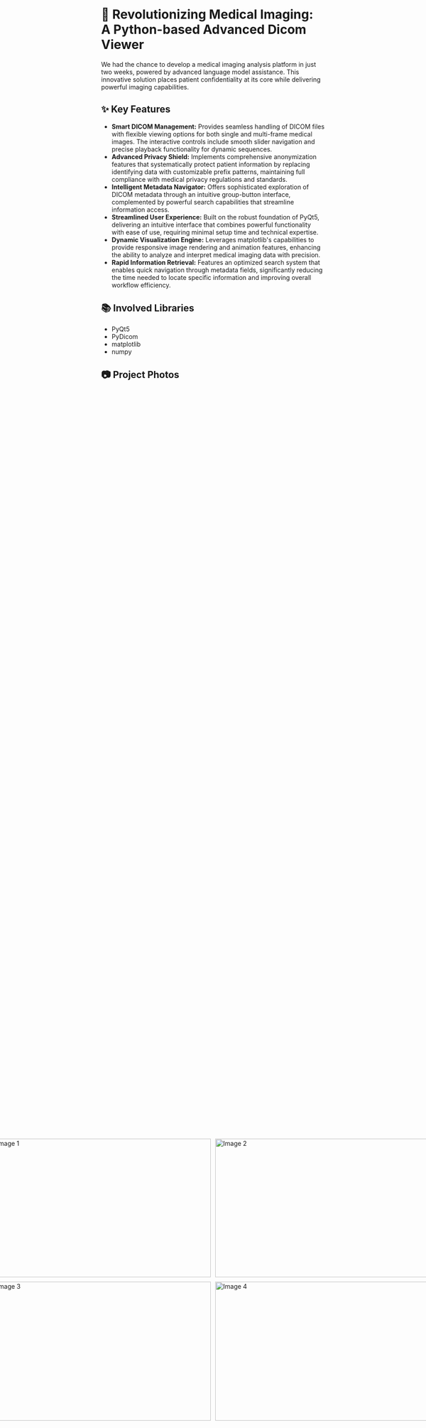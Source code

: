 # 🚀 Revolutionizing Medical Imaging: A Python-based Advanced Dicom Viewer

We had the chance to develop a medical imaging analysis platform in just two weeks, powered by advanced language model assistance. This innovative solution places patient confidentiality at its core while delivering powerful imaging capabilities.

## ✨ Key Features
- **Smart DICOM Management:** Provides seamless handling of DICOM files with flexible viewing options for both single and multi-frame medical images. The interactive controls include smooth slider navigation and precise playback functionality for dynamic sequences.
- **Advanced Privacy Shield:** Implements comprehensive anonymization features that systematically protect patient information by replacing identifying data with customizable prefix patterns, maintaining full compliance with medical privacy regulations and standards.
- **Intelligent Metadata Navigator:** Offers sophisticated exploration of DICOM metadata through an intuitive group-button interface, complemented by powerful search capabilities that streamline information access.
- **Streamlined User Experience:** Built on the robust foundation of PyQt5, delivering an intuitive interface that combines powerful functionality with ease of use, requiring minimal setup time and technical expertise.
- **Dynamic Visualization Engine:** Leverages matplotlib's capabilities to provide responsive image rendering and animation features, enhancing the ability to analyze and interpret medical imaging data with precision.
- **Rapid Information Retrieval:** Features an optimized search system that enables quick navigation through metadata fields, significantly reducing the time needed to locate specific information and improving overall workflow efficiency.

## 📚 Involved Libraries
- PyQt5
- PyDicom
- matplotlib
- numpy

## 📷 Project Photos
<div style="display: flex; justify-content: center; align-items: center; height: 100vh;">
  <div style="display: grid; grid-template-columns: repeat(2, 1fr); gap: 10px;">
    <img src="https://github.com/user-attachments/assets/740d8e62-fecd-4f47-940c-dc24b0f6a83c" width="500px" height="312.5px" alt="Image 1">
    <img src="https://github.com/user-attachments/assets/d214bf9a-8342-4371-8183-f2dbff9c39eb" width="500px" height="312.5px" alt="Image 2">
    <img src="https://github.com/user-attachments/assets/221e9976-44e7-40ce-9214-b30e4a9e42c6" width="500px" height="312.5px" alt="Image 3">
    <img src="https://github.com/user-attachments/assets/b6ebc7b8-ae33-4cda-82a1-8ce6debe5a46" width="500px" height="312.5px" alt="Image 4">
  </div>
</div>

## 🦸‍♂️ Team
- Mostafa Hany
- Moustafa Ali
- Mostafa Hazem
- Muhammad Nasser

## 🧾 License
This project is licensed under the MIT License - see the [LICENSE](https://github.com/Jiro75/Dicom-Viewer/blob/2ff0005422b92e2232c5e13add46a05111ec1759/LICENSE) for details.

## 📞 Contact
Email: mostafahany748@gmail.com <br>
LinkedIn: www.linkedin.com/in/moustafaali1



